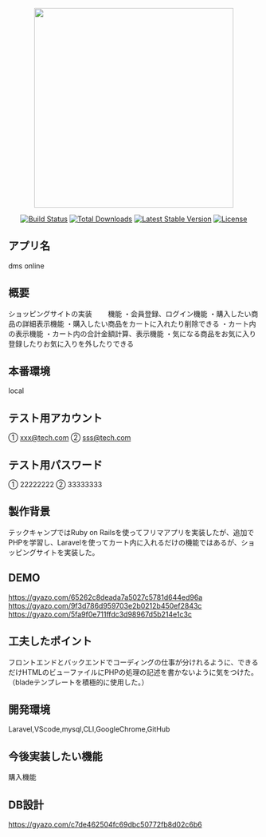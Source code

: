 <p align="center"><a href="https://laravel.com" target="_blank"><img src="https://raw.githubusercontent.com/laravel/art/master/logo-lockup/5%20SVG/2%20CMYK/1%20Full%20Color/laravel-logolockup-cmyk-red.svg" width="400"></a></p>

<p align="center">
<a href="https://travis-ci.org/laravel/framework"><img src="https://travis-ci.org/laravel/framework.svg" alt="Build Status"></a>
<a href="https://packagist.org/packages/laravel/framework"><img src="https://img.shields.io/packagist/dt/laravel/framework" alt="Total Downloads"></a>
<a href="https://packagist.org/packages/laravel/framework"><img src="https://img.shields.io/packagist/v/laravel/framework" alt="Latest Stable Version"></a>
<a href="https://packagist.org/packages/laravel/framework"><img src="https://img.shields.io/packagist/l/laravel/framework" alt="License"></a>
</p>

## アプリ名

dms online

## 概要

ショッピングサイトの実装
　　機能
     ・会員登録、ログイン機能
     ・購入したい商品の詳細表示機能
     ・購入したい商品をカートに入れたり削除できる
     ・カート内の表示機能
     ・カート内の合計金額計算、表示機能
     ・気になる商品をお気に入り登録したりお気に入りを外したりできる

## 本番環境

local

## テスト用アカウント

① xxx@tech.com
② sss@tech.com

## テスト用パスワード

① 22222222
② 33333333

## 製作背景

テックキャンプではRuby on Railsを使ってフリマアプリを実装したが、追加でPHPを学習し、Laravelを使ってカート内に入れるだけの機能ではあるが、ショッピングサイトを実装した。

## DEMO

https://gyazo.com/65262c8deada7a5027c5781d644ed96a
https://gyazo.com/9f3d786d959703e2b0212b450ef2843c
https://gyazo.com/5fa9f0e711ffdc3d98967d5b214e1c3c

## 工夫したポイント

フロントエンドとバックエンドでコーディングの仕事が分けれるように、できるだけHTMLのビューファイルにPHPの処理の記述を書かないように気をつけた。
（bladeテンプレートを積極的に使用した。）

## 開発環境

Laravel,VScode,mysql,CLI,GoogleChrome,GitHub

## 今後実装したい機能

購入機能

## DB設計

https://gyazo.com/c7de462504fc69dbc50772fb8d02c6b6